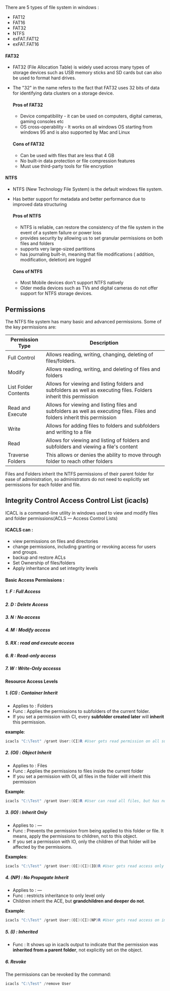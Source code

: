 
There are 5 types of file system in windows : 
- FAT12
- FAT16
- FAT32
- NTFS
- exFAT.FAT12
- exFAT.FAT16


#### FAT32

- FAT32 (File Allocation Table) is widely used across many types of storage devices such as USB memory sticks and SD cards but can also be used to format hard drives.
- The "32" in the name refers to the fact that FAT32 uses 32 bits of data for identifying data clusters on a storage device.



	 #### Pros of FAT32
	 - Device compatibility - it can be used on computers, digital cameras, gaming consoles etc
	 - OS cross-operability - It works on all windows OS starting from windows 95 and is also supported by Mac and Linux


     #### Cons of FAT32
     - Can be used with files that are less that 4 GB
     - No built-in data protection or file compression features
     - Must use third-party tools for file encryption





#### NTFS 

- NTFS (New Technology File System) is the default windows file system.
- Has better support for metadata and better performance due to improved data structuring



	 #### Pros of NTFS
	 - NTFS is reliable, can restore the consistency of the file system in the event of a system failure or power loss
	 - provides security by allowing us to set granular permissions on both files and folders
	 - supports very large-sized partitions
	 - has journaling built-in, meaning that file modifications ( addition, modification, deletion) are logged



	 #### Cons of NTFS
	 - Most Mobile devices don't support NTFS natively
	 - Older media devices such as TVs and digital cameras do not offer support for NTFS storage devices. 






## Permissions

The NTFS file system has many basic and advanced permissions. Some of the key permissions are:


| Permission<br>Type      | Description                                                                                                               |
| ----------------------- | ------------------------------------------------------------------------------------------------------------------------- |
| Full Control            | Allows reading, writing, changing, deleting of files/folders.                                                             |
| Modify                  | Allows reading, writing, and deleting of files and folders                                                                |
| List Folder<br>Contents | Allows for viewing and listing folders and subfolders as well as executing files. Folders  inherit this permission        |
| Read and Execute        | Allows for viewing and listing files and subfolders as well as executing files. Files and folders inherit this permission |
| Write                   | Allows for adding files to folders and subfolders and writing to a file                                                   |
| Read                    | Allows for viewing and listing of folders and subfolders and viewing a file's content                                     |
| Traverse Folders        | This allows or denies the ability to move through folder to reach other folders                                           |


Files and Folders inherit the NTFS permissions of their parent folder for ease of administration, so administrators do not need to explicitly set permissions for each folder and file. 






## Integrity Control Access Control List (icacls)

ICACL is a command-line utility in windows used to view and modify files and folder permissions(ACLS — Access Control Lists)


#### ICACLS can :

- view permissions on files and directories
- change permissions, including granting or revoking access for users and groups.
- backup and restore  ACLs
- Set Ownership of files/folders
- Apply inheritance and set integrity levels




#### Basic Access Permissions :

##### 1. F : Full Access
##### 2. D : Delete Access
##### 3. N : No access
##### 4. M : Modify access
##### 5. RX : read and execute access
##### 6. R : Read-only access
##### 7. W : Write-Only accesss





#### Resource Access Levels

##### 1. (CI) : Container Inherit

- Applies to : Folders
- Func : Applies the permissions to subfolders of the current folder. 
- If you set a permission with CI, every **subfolder created later** will **inherit** this permission.

**example**:

```powershell
icacls "C:\Test" /grant User:(CI)R #User gets read permission on all sub-folders of test
```




##### 2. (OI) : Object Inherit

- Applies to : Files
- Func : Applies the permissions to files inside the current folder
- If you set a permission with OI, all files in the folder will inherit this permission

**Example**:

```powershell
icacls "C:\Test" /grant User:(OI)R #User can read all files, but has no access to subfolders
```




##### 3. (IO) : Inherit Only

- Applies to : —
- Func : Prevents the permission from being applied to this folder or file. It means, apply the permissions to children, not to this object.
- If you set a permission with IO, only the children of that folder will be affected by the permissions. 

**Examples**:

```powershell
icacls "C:\Test" /grant User:(OI)(CI)(IO)R #User gets read access only to child files and folders, not to C:\Test itself.
```





##### 4. (NP) : No Propagate Inherit

- Applies to : —
- Func : restricts inheritance to only level only
-  Children inherit the ACE, but **grandchildren and deeper do not**.

**Example**:

```powershell
icacls "C:\Test" /grant User:(OI)(CI)(NP)R #User gets read access on immediate children, but not on nested folders.
```





##### 5. (I) : Inherited

- Func : It shows up in icacls output to indicate that the permission was **inherited from a parent folder**, not explicitly set on the object.





##### 6. Revoke

The permissions can be revoked by the command: 

```powershell
icacls "C:\Test" /remove User
```

